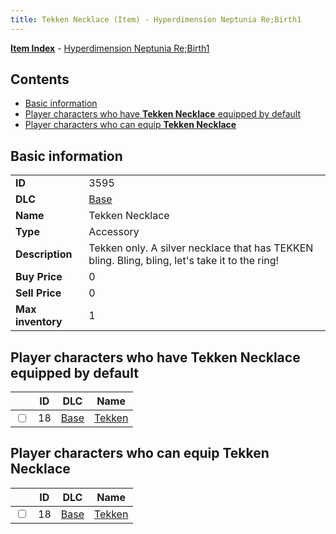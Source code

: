 ```yaml
---
title: Tekken Necklace (Item) - Hyperdimension Neptunia Re;Birth1
---
```


[**Item Index**](/neptunia/rb1/item/index.html) - [Hyperdimension Neptunia Re;Birth1](/neptunia/rb1)

## Contents

- [Basic information](#basic-information)
- [Player characters who have **Tekken Necklace** equipped by default](#player-characters-who-have-tekken-necklace-equipped-by-default)
- [Player characters who can equip **Tekken Necklace**](#player-characters-who-can-equip-tekken-necklace)

## Basic information

|   |   |
| -- | -- |
| **ID** | 3595 |
| **DLC** | [Base](/neptunia/rb1/dlc/1-base.html) |
| **Name** | Tekken Necklace |
| **Type** | Accessory |
| **Description** | Tekken only. A silver necklace that has TEKKEN bling. Bling, bling, let's take it to the ring! |
| **Buy Price** | 0 |
| **Sell Price** | 0 |
| **Max inventory** | 1 |


## Player characters who have **Tekken Necklace** equipped by default

|    | ID | DLC | Name |
| -- | -- | --- | ---- |
| <input type="checkbox" id="rb1-player-1-18" class="trackbox" /> | 18 | [Base](/neptunia/rb1/dlc/1-base.html) | [Tekken](/neptunia/rb1/player/1-18-tekken.html) |


## Player characters who can equip **Tekken Necklace**

|    | ID | DLC | Name |
| -- | -- | --- | ---- |
| <input type="checkbox" id="rb1-player-1-18" class="trackbox" /> | 18 | [Base](/neptunia/rb1/dlc/1-base.html) | [Tekken](/neptunia/rb1/player/1-18-tekken.html) |
